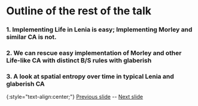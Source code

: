 # Outline of the rest of the talk

### 1. Implementing Life in Lenia is easy; Implementing Morley and similar CA is not.

### 2. We can rescue easy implementation of Morley and other Life-like CA with distinct B/S rules with glaberish

### 3. A look at spatial entropy over time in typical Lenia and glaberish CA

{:style="text-align:center;"}
[Previous slide](https://rivesunder.github.io/yuca/g_slide_002) -- [Next slide](https://rivesunder.github.io/yuca/g_slide_004)


